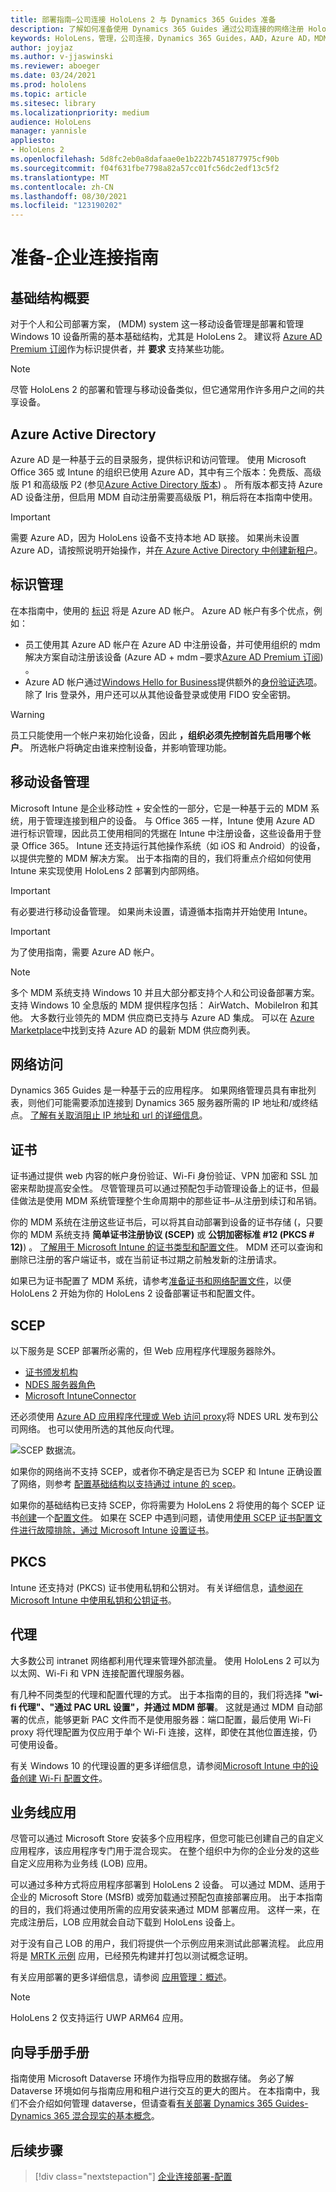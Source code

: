 ```yaml
---
title: 部署指南–公司连接 HoloLens 2 与 Dynamics 365 Guides 准备
description: 了解如何准备使用 Dynamics 365 Guides 通过公司连接的网络注册 HoloLens 2 设备。
keywords: HoloLens，管理，公司连接，Dynamics 365 Guides，AAD，Azure AD，MDM，移动设备管理
author: joyjaz
ms.author: v-jjaswinski
ms.reviewer: aboeger
ms.date: 03/24/2021
ms.prod: hololens
ms.topic: article
ms.sitesec: library
ms.localizationpriority: medium
audience: HoloLens
manager: yannisle
appliesto:
- HoloLens 2
ms.openlocfilehash: 5d8fc2eb0a8dafaae0e1b222b7451877975cf90b
ms.sourcegitcommit: f04f631fbe7798a82a57cc01fc56dc2edf13c5f2
ms.translationtype: MT
ms.contentlocale: zh-CN
ms.lasthandoff: 08/30/2021
ms.locfileid: "123190202"
---
```

# <a name="prepare---corporate-connected-guide"></a>准备-企业连接指南
## <a name="infrastructure-essentials"></a>基础结构概要
对于个人和公司部署方案， (MDM) system 这一移动设备管理是部署和管理 Windows 10 设备所需的基本基础结构，尤其是 HoloLens 2。 建议将 [Azure AD Premium 订阅](/azure/active-directory/fundamentals/active-directory-get-started-premium)作为标识提供者，并 **要求** 支持某些功能。

> [!NOTE]
> 尽管 HoloLens 2 的部署和管理与移动设备类似，但它通常用作许多用户之间的共享设备。

## <a name="azure-active-directory"></a>Azure Active Directory
Azure AD 是一种基于云的目录服务，提供标识和访问管理。 使用 Microsoft Office 365 或 Intune 的组织已使用 Azure AD，其中有三个版本：免费版、高级版 P1 和高级版 P2 (参见[Azure Active Directory 版本](https://azure.microsoft.com/documentation/articles/active-directory-editions)) 。 所有版本都支持 Azure AD 设备注册，但启用 MDM 自动注册需要高级版 P1，稍后将在本指南中使用。
> [!Important]
> 需要 Azure AD，因为 HoloLens 设备不支持本地 AD 联接。 如果尚未设置 Azure AD，请按照说明开始操作，并[在 Azure Active Directory 中创建新租户](/azure/active-directory/fundamentals/active-directory-access-create-new-tenant)。

## <a name="identity-management"></a>标识管理
在本指南中，使用的 [标识](/hololens/hololens-identity) 将是 Azure AD 帐户。 Azure AD 帐户有多个优点，例如：

- 员工使用其 Azure AD 帐户在 Azure AD 中注册设备，并可使用组织的 mdm 解决方案自动注册该设备 (Azure AD + mdm –要求[Azure AD Premium 订阅](/azure/active-directory/fundamentals/active-directory-get-started-premium)) 。
- Azure AD 帐户通过[Windows Hello for Business](/windows/security/identity-protection/hello-for-business/hello-identity-verification)提供额外的[身份验证选项](/hololens/hololens-identity)。 除了 Iris 登录外，用户还可以从其他设备登录或使用 FIDO 安全密钥。

> [!WARNING] 
> 员工只能使用一个帐户来初始化设备，因此 **，组织必须先控制首先启用哪个帐户**。 所选帐户将确定由谁来控制设备，并影响管理功能。

## <a name="mobile-device-management"></a>移动设备管理
Microsoft Intune 是企业移动性 + 安全性的一部分，它是一种基于云的 MDM 系统，用于管理连接到租户的设备。 与 Office 365 一样，Intune 使用 Azure AD 进行标识管理，因此员工使用相同的凭据在 Intune 中注册设备，这些设备用于登录 Office 365。 Intune 还支持运行其他操作系统（如 iOS 和 Android）的设备，以提供完整的 MDM 解决方案。 出于本指南的目的，我们将重点介绍如何使用 Intune 来实现使用 HoloLens 2 部署到内部网络。
> [!Important] 
> 有必要进行移动设备管理。 如果尚未设置，请遵循本指南并开始使用 Intune。

> [!Important]
> 为了使用指南，需要 Azure AD 帐户。

> [!Note] 
> 多个 MDM 系统支持 Windows 10 并且大部分都支持个人和公司设备部署方案。 支持 Windows 10 全息版的 MDM 提供程序包括： AirWatch、MobileIron 和其他。 大多数行业领先的 MDM 供应商已支持与 Azure AD 集成。 可以在 [Azure Marketplace](https://azuremarketplace.microsoft.com/marketplace/apps/category/azure-active-directory-apps)中找到支持 Azure AD 的最新 MDM 供应商列表。

## <a name="network-access"></a>网络访问 
Dynamics 365 Guides 是一种基于云的应用程序。 如果网络管理员具有审批列表，则他们可能需要添加连接到 Dynamics 365 服务器所需的 IP 地址和/或终结点。 [了解有关取消阻止 IP 地址和 url 的详细信息](/power-platform/admin/online-requirements#ip-addresses-and-urls)。

## <a name="certificates"></a>证书
证书通过提供 web 内容的帐户身份验证、Wi-Fi 身份验证、VPN 加密和 SSL 加密来帮助提高安全性。 尽管管理员可以通过预配包手动管理设备上的证书，但最佳做法是使用 MDM 系统管理整个生命周期中的那些证书–从注册到续订和吊销。 

你的 MDM 系统在注册这些证书后，可以将其自动部署到设备的证书存储 (，只要你的 MDM 系统支持 **简单证书注册协议 (SCEP)** 或 **公钥加密标准 #12 (PKCS # 12)**) 。 [了解用于 Microsoft Intune 的证书类型和配置文件](/mem/intune/protect/certificates-configure)。 MDM 还可以查询和删除已注册的客户端证书，或在当前证书过期之前触发新的注册请求。

如果已为证书配置了 MDM 系统，请参考[准备证书和网络配置文件](/hololens/hololens-certificates-network)，以便 HoloLens 2 开始为你的 HoloLens 2 设备部署证书和配置文件。

## <a name="scep"></a>SCEP

以下服务是 SCEP 部署所必需的，但 Web 应用程序代理服务器除外。

- [证书颁发机构](/previous-versions/windows/it-pro/windows-server-2012-R2-and-2012/jj125375(v=ws.11))
- [NDES 服务器角色](/previous-versions/windows/it-pro/windows-server-2012-R2-and-2012/hh831498(v=ws.11))
- [Microsoft IntuneConnector](/mem/intune/protect/certificates-scep-configure#install-the-microsoft-intune-connector)

还必须使用 [Azure AD 应用程序代理或 Web 访问 proxy](/azure/active-directory/manage-apps/application-proxy-add-on-premises-application)将 NDES URL 发布到公司网络。 也可以使用所选的其他反向代理。

![SCEP 数据流。](./images/hololens2-scep-info-flow.png)

如果你的网络尚不支持 SCEP，或者你不确定是否已为 SCEP 和 Intune 正确设置了网络，则参考  [配置基础结构以支持通过 intune 的 scep](/mem/intune/protect/certificates-scep-configure)。

如果你的基础结构已支持 SCEP，你将需要为 HoloLens 2 将使用的每个 SCEP 证书[创建](/mem/intune/protect/certificates-profile-scep)一个[配置文件](/mem/configmgr/protect/deploy-use/create-certificate-profiles)。 如果在 SCEP 中遇到问题，请使用[使用 SCEP 证书配置文件进行故障排除，通过 Microsoft Intune 设置证书](/troubleshoot/mem/intune/troubleshoot-scep-certificate-profiles)。

## <a name="pkcs"></a>PKCS
Intune 还支持对 (PKCS) 证书使用私钥和公钥对。 有关详细信息，[请参阅在 Microsoft Intune 中使用私钥和公钥证书](/mem/intune/protect/certificates-pfx-configure)。

## <a name="proxy"></a>代理
大多数公司 intranet 网络都利用代理来管理外部流量。 使用 HoloLens 2 可以为以太网、Wi-Fi 和 VPN 连接配置代理服务器。

有几种不同类型的代理和配置代理的方式。 出于本指南的目的，我们将选择 **"wi-fi 代理"、"通过 PAC URL 设置"，并通过 MDM 部署**。 这就是通过 MDM 自动部署的优点，能够更新 PAC 文件而不是使用服务器：端口配置，最后使用 Wi-Fi proxy 将代理配置为仅应用于单个 Wi-Fi 连接，这样，即使在其他位置连接，仍可使用设备。

有关 Windows 10 的代理设置的更多详细信息，请参阅[Microsoft Intune 中的设备创建 Wi-Fi 配置文件](/mem/intune/configuration/wi-fi-settings-configure)。

## <a name="line-of-business-apps"></a>业务线应用 
尽管可以通过 Microsoft Store 安装多个应用程序，但您可能已创建自己的自定义应用程序，该应用程序专门用于混合现实。 在整个组织中为你的企业分发的这些自定义应用称为业务线 (LOB) 应用。
  
可以通过多种方式将应用程序部署到 HoloLens 2 设备。 可以通过 MDM、适用于企业的 Microsoft Store (MSfB) 或旁加载通过预配包直接部署应用。 出于本指南的目的，我们将通过使用所需的应用安装来通过 MDM 部署应用。 这样一来，在完成注册后，LOB 应用就会自动下载到 HoloLens 设备上。

对于没有自己 LOB 的用户，我们将提供一个示例应用来测试此部署流程。 此应用将是 [MRTK 示例](https://aka.ms/HoloLensDocs-Sample-MRTK-Examples-App) 应用，已经预先构建并打包以测试概念证明。

有关应用部署的更多详细信息，请参阅 [应用管理：概述](/hololens/app-deploy-overview)。

> [!NOTE]
> HoloLens 2 仅支持运行 UWP ARM64 应用。

## <a name="guides-playbook"></a>向导手册手册
指南使用 Microsoft Dataverse 环境作为指导应用的数据存储。 务必了解 Dataverse 环境如何与指南应用和租户进行交互的更大的图片。 在本指南中，我们不会介绍如何管理 dataverse，但请查看[有关部署 Dynamics 365 Guides-Dynamics 365 混合现实的基本概念](/dynamics365/mixed-reality/guides/admin-deployment-playbook)。

## <a name="next-step"></a>后续步骤 
> [!div class="nextstepaction"]
> [企业连接部署-配置](hololens2-corp-connected-configure.md)